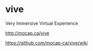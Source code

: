 vive
====

Very Immersive Virtual Experience

http://mocap.ca/vive

https://github.com/mocap-ca/vive/wiki
